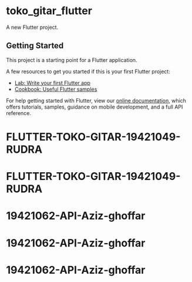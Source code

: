# toko_gitar_flutter

A new Flutter project.

## Getting Started

This project is a starting point for a Flutter application.

A few resources to get you started if this is your first Flutter project:

- [Lab: Write your first Flutter app](https://flutter.dev/docs/get-started/codelab)
- [Cookbook: Useful Flutter samples](https://flutter.dev/docs/cookbook)

For help getting started with Flutter, view our
[online documentation](https://flutter.dev/docs), which offers tutorials,
samples, guidance on mobile development, and a full API reference.
# FLUTTER-TOKO-GITAR-19421049-RUDRA
# FLUTTER-TOKO-GITAR-19421049-RUDRA
# 19421062-API-Aziz-ghoffar
# 19421062-API-Aziz-ghoffar
# 19421062-API-Aziz-ghoffar
